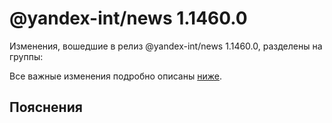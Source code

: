 # @yandex-int/news 1.1460.0

<!-- ЧЕЛОВЕЧЕСКОЕ ВСТУПЛЕНИЕ -->

Изменения, вошедшие в релиз @yandex-int/news 1.1460.0, разделены на группы:

Все важные изменения подробно описаны [ниже](#Пояснения).

## Пояснения

